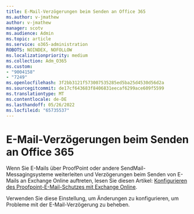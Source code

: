 ```yaml
---
title: E-Mail-Verzögerungen beim Senden an Office 365
ms.author: v-jmathew
author: v-jmathew
manager: scotv
ms.audience: Admin
ms.topic: article
ms.service: o365-administration
ROBOTS: NOINDEX, NOFOLLOW
ms.localizationpriority: medium
ms.collection: Adm_O365
ms.custom:
- "9004158"
- "7249"
ms.openlocfilehash: 3f2bb3121f573007535285ed5ba25d4530d56d2a
ms.sourcegitcommit: de17cf643683f8406831eecaf6299ace609f5599
ms.translationtype: MT
ms.contentlocale: de-DE
ms.lasthandoff: 05/26/2022
ms.locfileid: "65735537"
---
```

# <a name="mail-delays-when-sending-to-office-365"></a>E-Mail-Verzögerungen beim Senden an Office 365

Wenn Sie E-Mails über ProofPoint oder andere SendMail-Messagingsysteme weiterleiten und Verzögerungen beim Senden von E-Mails an Exchange Online auftreten, lesen Sie diesen Artikel: [Konfigurieren des Proofpoint-E-Mail-Schutzes mit Exchange Online](https://docs.microsoft.com/exchange/troubleshoot/email-delivery/configure-proofpoint-with-exchange).

Verwenden Sie diese Einstellung, um Änderungen zu konfigurieren, um Probleme mit der E-Mail-Verzögerung zu beheben.
